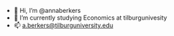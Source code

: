 - 👋 Hi, I’m @annaberkers
- 🌱 I’m currently studying Economics at tilburgunivesity
- 📫 a.berkers@tilburguniversity.edu

<!---
annaberkers/annaberkers is a ✨ special ✨ repository because its `README.md` (this file) appears on your GitHub profile.
You can click the Preview link to take a look at your changes.
--->
